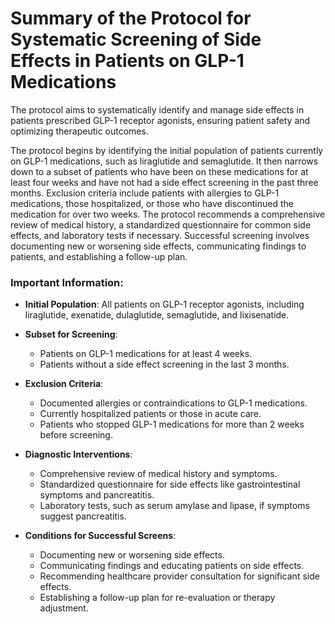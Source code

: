 # Summary of the Protocol for Systematic Screening of Side Effects in Patients on GLP-1 Medications

The protocol aims to systematically identify and manage side effects in patients prescribed GLP-1 receptor agonists, ensuring patient safety and optimizing therapeutic outcomes.

The protocol begins by identifying the initial population of patients currently on GLP-1 medications, such as liraglutide and semaglutide. It then narrows down to a subset of patients who have been on these medications for at least four weeks and have not had a side effect screening in the past three months. Exclusion criteria include patients with allergies to GLP-1 medications, those hospitalized, or those who have discontinued the medication for over two weeks. The protocol recommends a comprehensive review of medical history, a standardized questionnaire for common side effects, and laboratory tests if necessary. Successful screening involves documenting new or worsening side effects, communicating findings to patients, and establishing a follow-up plan.

### Important Information:

- **Initial Population**: All patients on GLP-1 receptor agonists, including liraglutide, exenatide, dulaglutide, semaglutide, and lixisenatide.
  
- **Subset for Screening**:
  - Patients on GLP-1 medications for at least 4 weeks.
  - Patients without a side effect screening in the last 3 months.

- **Exclusion Criteria**:
  - Documented allergies or contraindications to GLP-1 medications.
  - Currently hospitalized patients or those in acute care.
  - Patients who stopped GLP-1 medications for more than 2 weeks before screening.

- **Diagnostic Interventions**:
  - Comprehensive review of medical history and symptoms.
  - Standardized questionnaire for side effects like gastrointestinal symptoms and pancreatitis.
  - Laboratory tests, such as serum amylase and lipase, if symptoms suggest pancreatitis.

- **Conditions for Successful Screens**:
  - Documenting new or worsening side effects.
  - Communicating findings and educating patients on side effects.
  - Recommending healthcare provider consultation for significant side effects.
  - Establishing a follow-up plan for re-evaluation or therapy adjustment.